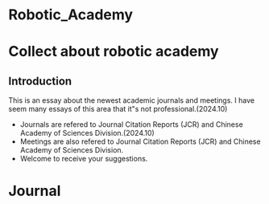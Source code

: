 # Robotic_Academy
# Collect about robotic academy 
## Introduction
This is an essay about the newest academic journals and meetings. I have seem many essays of this area that it"s not professional.(2024.10)
+  Journals are refered to Journal Citation Reports (JCR) and Chinese Academy of Sciences Division.(2024.10)
+  Meetings are also refered to Journal Citation Reports (JCR) and Chinese Academy of Sciences Division.
+  Welcome to receive your suggestions.

# Journal



